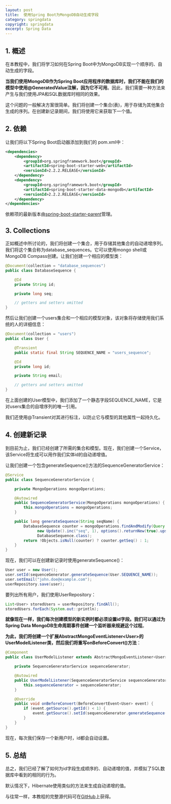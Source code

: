 ```yaml
---
layout: post
title:  使用Spring Boot为MongoDB自动生成字段
category: springdata
copyright: springdata
excerpt: Spring Data
---
```


## 1. 概述

在本教程中，我们将学习如何在Spring Boot中为MongoDB实现一个顺序的、自动生成的字段。

**当我们使用MongoDB作为Spring Boot应用程序的数据库时，我们不能在我们的模型中使用@GeneratedValue注解，因为它不可用**。因此，我们需要一种方法来产生与我们使用JPA和SQL数据库时相同的效果。

这个问题的一般解决方案很简单。我们将创建一个集合(表)，用于存储为其他集合生成的序列。在创建新记录期间，我们将使用它来获取下一个值。

## 2. 依赖

让我们将以下Spring Boot启动器添加到我们的 pom.xml中：

```xml
<dependencies>
    <dependency>
        <groupId>org.springframework.boot</groupId>
        <artifactId>spring-boot-starter-web</artifactId>
        <versionId>2.2.2.RELEASE</versionId>
    </dependency>
    <dependency>
        <groupId>org.springframework.boot</groupId>
        <artifactId>spring-boot-starter-data-mongodb</artifactId>
        <versionId>2.2.2.RELEASE</versionId>
    </dependency>
</dependencies>
```

依赖项的最新版本由[spring-boot-starter-parent](https://central.sonatype.com/artifact/org.springframework.boot/spring-boot-starter-parent/3.0.3)管理。

## 3. Collections

正如概述中所讨论的，我们将创建一个集合，用于存储其他集合的自动递增序列。我们将这个集合称为database_sequences。它可以使用mongo shell或MongoDB Compass创建。让我们创建一个相应的模型类：

```java
@Document(collection = "database_sequences")
public class DatabaseSequence {

    @Id
    private String id;

    private long seq;

    // getters and setters omitted
}
```

然后让我们创建一个users集合和一个相应的模型对象，该对象将存储使用我们系统的人的详细信息：

```java
@Document(collection = "users")
public class User {

    @Transient
    public static final String SEQUENCE_NAME = "users_sequence";

    @Id
    private long id;

    private String email;

    // getters and setters omitted
}
```

在上面创建的User模型中，我们添加了一个静态字段SEQUENCE_NAME，它是对users集合的自增序列的唯一引用。

我们还使用@Transient对其进行标注，以防止它与模型的其他属性一起持久化。

## 4. 创建新记录

到目前为止，我们已经创建了所需的集合和模型。现在，我们创建一个Service，该Service将生成可以用作我们实体id的自动递增值。

让我们创建一个包含generateSequence()方法的SequenceGeneratorService：

```java
@Service
public class SequenceGeneratorService {

    private MongoOperations mongoOperations;

    @Autowired
    public SequenceGeneratorService(MongoOperations mongoOperations) {
        this.mongoOperations = mongoOperations;
    }

    public long generateSequence(String seqName) {
        DatabaseSequence counter = mongoOperations.findAndModify(Query.query(where("_id").is(seqName)),
              new Update().inc("seq", 1), options().returnNew(true).upsert(true),
              DatabaseSequence.class);
        return !Objects.isNull(counter) ? counter.getSeq() : 1;
    }
}
```

现在，我们可以在创建新记录时使用generateSequence()：

```java
User user = new User();
user.setId(sequenceGenerator.generateSequence(User.SEQUENCE_NAME));
user.setEmail("john.doe@example.com");
userRepository.save(user);
```

要列出所有用户，我们使用UserRepository：

```java
List<User> storedUsers = userRepository.findAll();
storedUsers.forEach(System.out::println);
```

**就像现在一样，我们每次创建模型的新实例时都必须设置id字段。我们可以通过为Spring Data MongoDB生命周期事件创建一个监听器来规避这个过程**。

**为此，我们将创建一个扩展AbstractMongoEventListener<User\>的UserModelListener类，然后我们将重写onBeforeConvert()方法**：

```java
@Component
public class UserModelListener extends AbstractMongoEventListener<User> {

    private SequenceGeneratorService sequenceGenerator;

    @Autowired
    public UserModelListener(SequenceGeneratorService sequenceGenerator) {
        this.sequenceGenerator = sequenceGenerator;
    }

    @Override
    public void onBeforeConvert(BeforeConvertEvent<User> event) {
        if (event.getSource().getId() < 1) {
            event.getSource().setId(sequenceGenerator.generateSequence(User.SEQUENCE_NAME));
        }
    }
}
```

现在，每次我们保存一个新用户时，id都会自动设置。

## 5. 总结

总之，我们已经了解了如何为id字段生成顺序的、自动递增的值，并模拟了SQL数据库中看到的相同的行为。

默认情况下，Hibernate使用类似的方法来生成自动递增的值。

与往常一样，本教程的完整源代码可在[GitHub](https://github.com/tuyucheng7/taketoday-tutorial4j/tree/master/spring-data-modules)上获得。